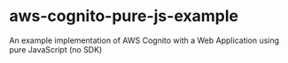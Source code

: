 # aws-cognito-pure-js-example
An example implementation of AWS Cognito with a Web Application using pure JavaScript (no SDK)
